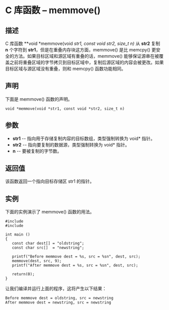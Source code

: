 # C 库函数 – memmove()


## 描述

C 库函数 **void *memmove(void *str1, const void *str2, size_t n)** 从 **str2** 复制 **n** 个字符到 **str1**，但是在重叠内存块这方面，memmove() 是比 memcpy() 更安全的方法。如果目标区域和源区域有重叠的话，memmove() 能够保证源串在被覆盖之前将重叠区域的字节拷贝到目标区域中，复制后源区域的内容会被更改。如果目标区域与源区域没有重叠，则和 memcpy() 函数功能相同。

## 声明

下面是 memmove() 函数的声明。

    void *memmove(void *str1, const void *str2, size_t n)

## 参数

* **str1** \-- 指向用于存储复制内容的目标数组，类型强制转换为 void* 指针。
* **str2** \-- 指向要复制的数据源，类型强制转换为 void* 指针。
* **n** \-- 要被复制的字节数。

## 返回值

该函数返回一个指向目标存储区 str1 的指针。

## 实例

下面的实例演示了 memmove() 函数的用法。

    #include 
    #include 

    int main ()
    {
       const char dest[] = "oldstring";
       const char src[]  = "newstring";

       printf("Before memmove dest = %s, src = %sn", dest, src);
       memmove(dest, src, 9);
       printf("After memmove dest = %s, src = %sn", dest, src);

       return(0);
    }

让我们编译并运行上面的程序，这将产生以下结果：

    Before memmove dest = oldstring, src = newstring
    After memmove dest = newstring, src = newstring